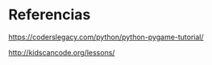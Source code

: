 # Referencias

https://coderslegacy.com/python/python-pygame-tutorial/

http://kidscancode.org/lessons/
